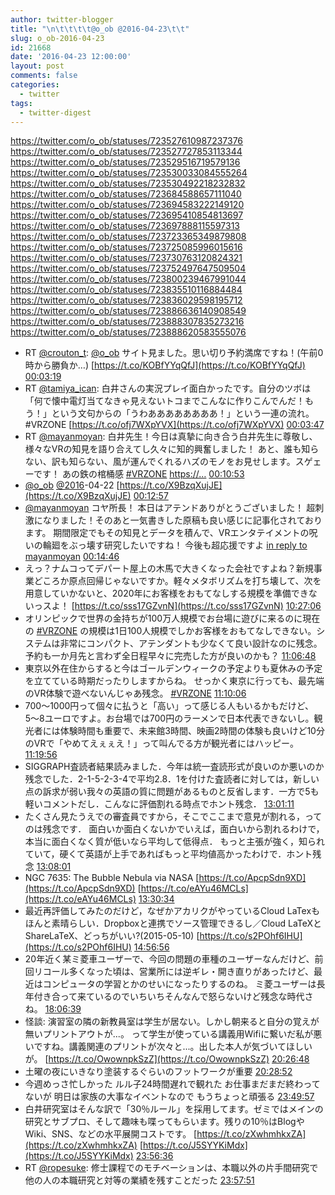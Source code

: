```yaml
---
author: twitter-blogger
title: "\n\t\t\t\t@o_ob @2016-04-23\t\t"
slug: o_ob-2016-04-23
id: 21668
date: '2016-04-23 12:00:00'
layout: post
comments: false
categories:
  - twitter
tags:
  - twitter-digest
---
```


https://twitter.com/o_ob/statuses/723527610987237376 https://twitter.com/o_ob/statuses/723527727853113344 https://twitter.com/o_ob/statuses/723529516719579136 https://twitter.com/o_ob/statuses/723530033084555264 https://twitter.com/o_ob/statuses/723530492218232832 https://twitter.com/o_ob/statuses/723684588657111040 https://twitter.com/o_ob/statuses/723694583222149120 https://twitter.com/o_ob/statuses/723695410854813697 https://twitter.com/o_ob/statuses/723697888115597313 https://twitter.com/o_ob/statuses/723723365349879808 https://twitter.com/o_ob/statuses/723725085996015616 https://twitter.com/o_ob/statuses/723730763120824321 https://twitter.com/o_ob/statuses/723752497647509504 https://twitter.com/o_ob/statuses/723800239467991044 https://twitter.com/o_ob/statuses/723835510116884484 https://twitter.com/o_ob/statuses/723836029598195712 https://twitter.com/o_ob/statuses/723886636140908549 https://twitter.com/o_ob/statuses/723888307835273216 https://twitter.com/o_ob/statuses/723888620583555076  

*   RT [@crouton_t](https://twitter.com/crouton_t): [@o_ob](https://twitter.com/o_ob) サイト見ました。思い切り予約満席ですね！(午前0時から勝負か…) [https://t.co/KOBfYYqQfJ](https://t.co/KOBfYYqQfJ) [00:03:19](https://twitter.com/o_ob/statuses/723527610987237376)
*   RT [@tamiya_ican](https://twitter.com/tamiya_ican): 白井さんの実況プレイ面白かったです。自分のツボは「何で懐中電灯当てなきゃ見えないトコまでこんなに作りこんでんだ！もう！」という文句からの「うわああああああああ！」という一連の流れ。#VRZONE [https://t.co/ofj7WXpYVX](https://t.co/ofj7WXpYVX) [00:03:47](https://twitter.com/o_ob/statuses/723527727853113344)
*   RT [@mayanmoyan](https://twitter.com/mayanmoyan): 白井先生！今日は真摯に向き合う白井先生に尊敬し、様々なVRの知見を語り合えてし久々に知的興奮しました！ あと、誰も知らない、訳も知らない、風が運んでくれるハズのモノをお見せします。スゲェーです！ あの鉄の棺桶感 [#VRZONE](https://twitter.com/search?q=%23VRZONE&src=hash) [https://…](https://…) [00:10:53](https://twitter.com/o_ob/statuses/723529516719579136)
*   [@o_ob](https://twitter.com/o_ob) [@2016](https://twitter.com/2016)-04-22 [https://t.co/X9BzqXujJE](https://t.co/X9BzqXujJE) [00:12:57](https://twitter.com/o_ob/statuses/723530033084555264)
*   [@mayanmoyan](https://twitter.com/mayanmoyan) コヤ所長！ 本日はアテンドありがとうございました！ 超刺激になりました！そのあと一気書きした原稿も良い感じに記事化されております。 期間限定でもその知見とデータを積んで、VRエンタテイメントの呪いの輪廻をぶっ壊す研究したいですね！ 今後も超応援ですよ [in reply to mayanmoyan](https://twitter.com/mayanmoyan/statuses/723529227241279488) [00:14:46](https://twitter.com/o_ob/statuses/723530492218232832)
*   えっ？ナムコってデパート屋上の木馬で大きくなった会社ですよね？新規事業どころか原点回帰じゃないですか。軽々メタボリズムを打ち壊して、次を用意していかないと、2020年にお客様をおもてなしする規模を準備できないっスよ！ [https://t.co/sss17GZvnN](https://t.co/sss17GZvnN) [10:27:06](https://twitter.com/o_ob/statuses/723684588657111040)
*   オリンピックで世界の金持ちが100万人規模でお台場に遊びに来るのに現在の [#VRZONE](https://twitter.com/search?q=%23VRZONE&src=hash) の規模は1日100人規模でしかお客様をおもてなしできない。システムは非常にコンパクト、アテンダントも少なくて良い設計なのに残念。 予約も一か月先と言わず全日程早々に完売した方が良いのかも？ [11:06:48](https://twitter.com/o_ob/statuses/723694583222149120)
*   東京以外在住からすると今はゴールデンウィークの予定よりも夏休みの予定を立てている時期だったりしますからね。 せっかく東京に行っても、最先端のVR体験で遊べないんじゃあ残念。 [#VRZONE](https://twitter.com/search?q=%23VRZONE&src=hash) [11:10:06](https://twitter.com/o_ob/statuses/723695410854813697)
*   700〜1000円って個々に払うと「高い」って感じる人もいるかもだけど、5〜8ユーロですよ。お台場では700円のラーメンで日本代表できないし。観光者には体験時間も重要で、未来館3時間、映画2時間の体験も良いけど10分のVRで「やめてえぇぇえ！」って叫んでる方が観光者にはハッピー。 [11:19:56](https://twitter.com/o_ob/statuses/723697888115597313)
*   SIGGRAPH査読者結果読みました．今年は統一査読形式が良いのか悪いのか残念でした．2-1-5-2-3-4で平均2.8．1を付けた査読者に対しては，新しい点の訴求が弱い我々の英語の質に問題があるものと反省します．一方で5も軽いコメントだし．こんなに評価割れる時点でホント残念． [13:01:11](https://twitter.com/o_ob/statuses/723723365349879808)
*   たくさん見たうえでの審査員ですから，そこでここまで意見が割れる，ってのは残念です． 面白いか面白くないかでいえば，面白いから割れるわけで， 本当に面白くなく質が低いなら平均して低得点． もっと主張が強く，知られていて，硬くて英語が上手であればもっと平均値高かったわけで．ホント残念 [13:08:01](https://twitter.com/o_ob/statuses/723725085996015616)
*   NGC 7635: The Bubble Nebula via NASA [https://t.co/ApcpSdn9XD](https://t.co/ApcpSdn9XD) [https://t.co/eAYu46MCLs](https://t.co/eAYu46MCLs) [13:30:34](https://twitter.com/o_ob/statuses/723730763120824321)
*   最近再評価してみたのだけど，なぜかアカリクがやっているCloud LaTexもほんと素晴らしい．Dropboxと連携でソース管理できるし／Cloud LaTeXとShareLaTeX、どっちがいい?(2015-05-10) [https://t.co/s2POhf6IHU](https://t.co/s2POhf6IHU) [14:56:56](https://twitter.com/o_ob/statuses/723752497647509504)
*   20年近く某ミ菱車ユーザーで、今回の問題の車種のユーザーなんだけど、前回リコール多くなった頃は、営業所には逆ギレ・開き直りがあったけど、最近はコンピュータの学習とかのせいになったりするのね。 ミ菱ユーザーは長年付き合って来ているのでいちいちそんなんで怒らないけど残念な時代さね。 [18:06:39](https://twitter.com/o_ob/statuses/723800239467991044)
*   怪談: 演習室の隣の新教員室は学生が居ない。しかし朝来ると自分の覚えが無いプリントアウトが...。 って学生が使っている講義用Wifiに繋いだ私が悪いですね。講義関連のプリントが次々と...。出した本人が気づいてほしいが。 [https://t.co/OwownpkSzZ](https://t.co/OwownpkSzZ) [20:26:48](https://twitter.com/o_ob/statuses/723835510116884484)
*   土曜の夜にいきなり塗装するぐらいのフットワークが重要 [20:28:52](https://twitter.com/o_ob/statuses/723836029598195712)
*   今週めっさ忙しかった ルル子24時間遅れで観れた お仕事まだまだ終わってないが 明日は家族の大事なイベントなので もうちょっと頑張る [23:49:57](https://twitter.com/o_ob/statuses/723886636140908549)
*   白井研究室はそんな訳で「30％ルール」を採用してます。ゼミではメインの研究とサブプロ、そして趣味も喋ってもらいます。残りの10％はBlogやWiki、SNS、などの水平展開コストです。 [https://t.co/zXwhmhkxZA](https://t.co/zXwhmhkxZA) [https://t.co/J5SYYKiMdx](https://t.co/J5SYYKiMdx) [23:56:36](https://twitter.com/o_ob/statuses/723888307835273216)
*   RT [@ropesuke](https://twitter.com/ropesuke): 修士課程でのモチベーションは、本職以外の片手間研究で他の人の本職研究と対等の業績を残すことだった [23:57:51](https://twitter.com/o_ob/statuses/723888620583555076)